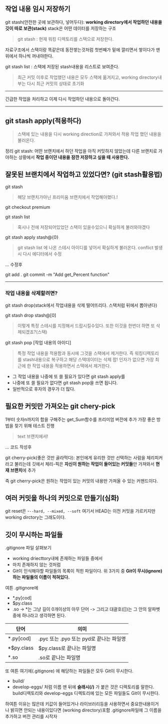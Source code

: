## 작업 내용 임시 저장하기
git stash(안전한 곳에 보관하다, 넣어두다): **working directory에서 작업하던 내용을 깃이 따로 보관(stack)** stack은 어떤 데이터를 저장하는 구조
> git stash : 현재 워킹 디렉토리를 스택으로 저장한다.

자료구조에서 스택이랑 똑같은데 동전쌓는것처럼 첫번째가 밑에 깔리면서 쌓이다가 맨위에서 하나씩 꺼내야한다.

git stash list : 스택에 저장된 stash내용을 리스트로 보여준다.
> 최근 커밋 이후로 작업했던 내용은 모두 스택에 옮겨지고, working directory내부는 다시 최근 커밋의 상태로 초기화

---

긴급한 작업을 처리하고 이제 다시 작업하던 내용으로 돌아간다.

---

## git stash apply(적용하다)
> 스택에 있는 내용을 다시 working direction로 가져와서 적용 
> 작업 했던 내용을 불러온다.

정리
git stash: 어떤 브랜치에서 하던 작업을 아직 커밋하지 않았는데 다른 브랜치로 가야하는 상황에서 **작업 중이던 내용을 잠깐 저장하고 싶을 때 사용한다.**

## 잘못된 브랜치에서 작업하고 있었다면? (git stash활용법)

git stash 
> 해당 브랜치가아닌 프리미움 브랜치에서 작업해야했다.!

git checkout premium

git stash list
> 혹시나 전에 저장되어있었던 스택이 있을수있으니 확실하게 불러와야겠다

git stash apply stash@{0}
> git stash list 에 나온 스테시 아이디를 넣어서 확실하게 불러온다.
> conflict 발생시 다시 에디터에서 수정

... 수정후

git add .
git commit -m "Add get_Percent function"

---

### **작업 내용을 삭제할려면?**
git stash drop(stack에서 작업내용을 삭제 떨어뜨리다. 스택처럼 뒤에서 뽑아낸다)

git stash drop stash@\[0]
> 이렇게 특정 스테시를 지정해서 드랍시킬수있다.
> 또한 이것을 한번더 하면 또 삭제되겠죠?(스택)

git stash pop \[작업 내용의 아이디]
> 특정 작업 내용을 적용함과 동시에 그것을 스택에서 제거한다.
> 즉 워킹디렉토리를 stash내용으로 복구하고 해당 스택데이터는 삭제 팝!
> 인자가 없으면 가장 최근에 한 작업 내용을 적용하면서 스택에서 제거한다.

- 그 작업 내용을 나중에 또 쓸 필요가 있다면 git stash apply를
- 나중에 또 쓸 필요가 없다면 git stash pop을 쓰면 됩니다.
- 일반적으로 후자의 경우가 더 많다.

## 필요한 커밋만 가져오는 git chery-pick
1부터 숫자n까지의 합을 구해주는 get_Sum함수를 프리미엄 버전에 추가
가장 좋은 방법을 찾기 위해 테스트 진행
> text 브랜치에서!

... 코드 작성후

git cherry-pick(좋은 것만 골라먹다): 본인에게 유리한 것만 선택하는 사람을 체리피커라고 불리는데 깃에서 체리-픽은 **자신이 원하는 작업이 들어있는 커밋들**만 가져와서 **현재 브랜치**에 추가 

즉 git cherry-pick은 원하는 작업이 있는 커밋의 내용만 가져올 수 있는 커맨드이다.

## 여러 커밋을 하나의 커밋으로 만들기(심화)
git reset은
 -`--hard, --mixed, --soft` 여기서 HEAD는 이전 커밋을 가르키지만 working dirctory는 그래도이다.

## 깃이 무시하는 파일들
.gitignore 파일 살펴보기
- working driecttory내에 존재하는 파일들 중에서
- 마치 존재하지 않는 것처럼
- Git이 인식해야할 파일들의 목록이 적힌 파일이다.
위 3가지 중 **Git이 무시(ignore)하는 파일들의 이름이 적혀있다.** 

여튼 .gitignore에 
- \*.py\[cod]
- $py.class
- .so
-> \*는 그냥 길이 0개이상의 아무 단어
-> 그리고 대괄호(\[])는 그 안의 알파벳 중에 하나라고 생각하면 된다.

|단어|의미|
|---|---|
|*.py[cod]|.pyc 또는 .pyo 또는 pyd로 끝나는 파일명|
|*$py.class|$py.class로 끝나는 파일명|
|*.so|.so로 끝나는 파일명|

또 여튼 여기에(.gitignore) 에 해당하는 파일들은 모두 Git이 무시한다. 
- build/
- develop-eggs/
처럼 이름 맨 뒤에 **슬래시(/)** 가 붙은 것은 디렉토리를 말한다. build디렉토리와 develop-eggs 디렉토리에 있는 모든 파일들도 Git이 무시한다.

하여튼 이유는 많은데 키값이 들어있거나 라이브러리등을 사용하면서 중요한내용이거나 밝히면 안되는 내용이있다면 (working directory)포함 .gitignore파일에 그 이름을 추가하고 버전 관리를 시작자